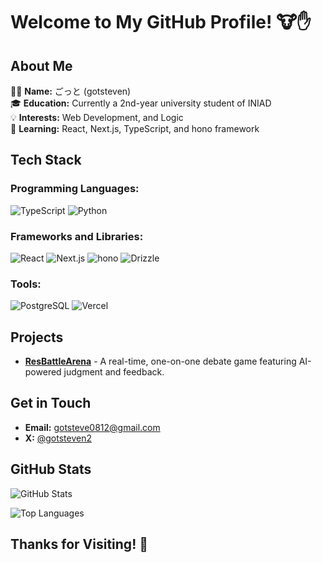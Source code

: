 # Welcome to My GitHub Profile! 🐮✋

## About Me

👩‍💻 **Name:** ごっと (gotsteven)  
🎓 **Education:** Currently a 2nd-year university student of INIAD  
💡 **Interests:** Web Development, and Logic  
🔭 **Learning:** React, Next.js, TypeScript, and hono framework  

## Tech Stack

### Programming Languages:
![TypeScript](https://img.shields.io/badge/-TypeScript-3178C6?logo=typescript&logoColor=white&style=flat-square)
![Python](https://img.shields.io/badge/-Python-3776AB?logo=python&logoColor=white&style=flat-square)

### Frameworks and Libraries:
![React](https://img.shields.io/badge/-React-61DAFB?logo=react&logoColor=black&style=flat-square)
![Next.js](https://img.shields.io/badge/-Next.js-000000?logo=next.js&logoColor=white&style=flat-square)
![hono](https://img.shields.io/badge/-hono-000000?style=flat-square)
![Drizzle](https://img.shields.io/badge/-Drizzle-2D2D2D?style=flat-square)

### Tools:
![PostgreSQL](https://img.shields.io/badge/-PostgreSQL-336791?logo=postgresql&logoColor=white&style=flat-square)
![Vercel](https://img.shields.io/badge/-Vercel-000000?logo=vercel&logoColor=white&style=flat-square)

## Projects

- **[ResBattleArena](https://github.com/1F10230048/resbattle-arena)** - A real-time, one-on-one debate game featuring AI-powered judgment and feedback.

## Get in Touch

- **Email:** gotsteve0812@gmail.com
- **X:** [@gotsteven2](https://x.com/gotsteven2)

## GitHub Stats

![GitHub Stats](https://github-readme-stats.vercel.app/api?username=1F10230048&show_icons=true&theme=radical)

![Top Languages](https://github-readme-stats.vercel.app/api/top-langs/?username=1F10230048&layout=compact&theme=radical)

## Thanks for Visiting! 🤩

